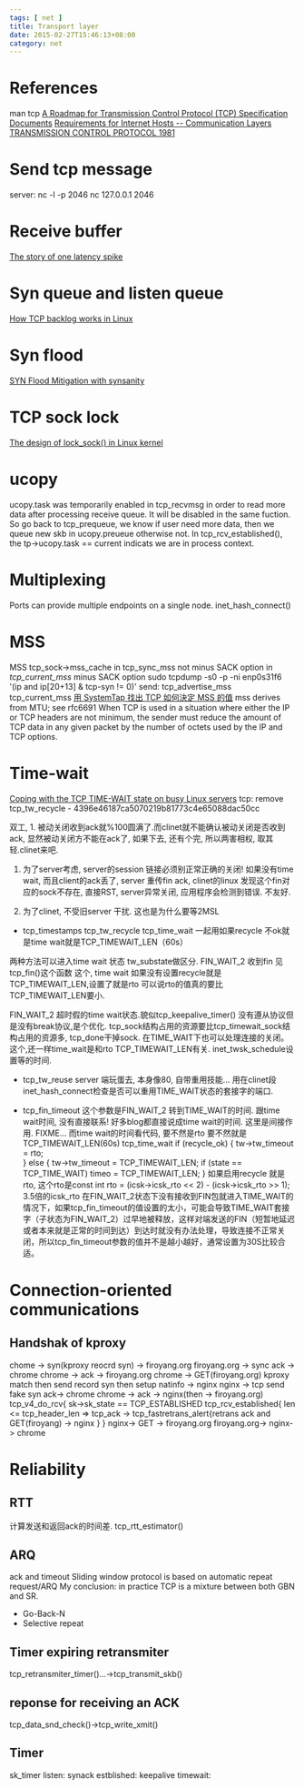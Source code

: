 ```yaml
---
tags: [ net ] 
title: Transport layer
date: 2015-02-27T15:46:13+08:00 
category: net
---
```

# References
man tcp
[A Roadmap for Transmission Control Protocol (TCP) Specification Documents](http://tools.ietf.org/html/rfc7414)
[Requirements for Internet Hosts -- Communication Layers](https://tools.ietf.org/html/rfc1122)
[TRANSMISSION CONTROL PROTOCOL 1981](http://tools.ietf.org/html/rfc793)

# Send tcp message
server:
nc -l -p 2046
nc  127.0.0.1 2046

# Receive buffer
[The story of one latency spike](https://blog.cloudflare.com/the-story-of-one-latency-spike/)

# Syn queue and listen queue
[How TCP backlog works in Linux](http://veithen.github.io/2014/01/01/how-tcp-backlog-works-in-linux.html)

# Syn flood
[SYN Flood Mitigation with synsanity](https://githubengineering.com/syn-flood-mitigation-with-synsanity/)

# TCP sock lock
[The design of lock_sock() in Linux kernel](https://medium.com/@c0ngwang/the-design-of-lock-sock-in-linux-kernel-69c3406e504b)

# ucopy
ucopy.task was temporarily enabled in tcp_recvmsg in order to read more data after processing receive queue.
It will be disabled in the same fuction. So go back to tcp_prequeue, we know if user need more data, then we queue new skb in ucopy.preueue otherwise not.
In tcp_rcv_established(), the tp->ucopy.task == current indicats we are in process context.

# Multiplexing
Ports can provide multiple endpoints on a single node. 
inet_hash_connect()

# MSS
MSS tcp_sock->mss_cache in tcp_sync_mss not minus SACK option
        in *tcp_current_mss* minus SACK option
sudo tcpdump -s0 -p -ni enp0s31f6 '(ip and ip[20+13] & tcp-syn != 0)'
send: tcp_advertise_mss
tcp_current_mss
[用 SystemTap 找出 TCP 如何決定 MSS 的值](https://medium.com/fcamels-notes/%E7%94%A8-systemtap-%E6%89%BE%E5%87%BA-tcp-%E5%A6%82%E4%BD%95%E6%B1%BA%E5%AE%9A-mss-%E7%9A%84%E5%80%BC-4b6b7a969d04)
mss derives from MTU; see rfc6691
When TCP is used in a situation where either the IP or TCP headers are not minimum, the sender must reduce the amount of TCP data in any given packet by the number of octets used by the IP and TCP options.

# Time-wait
[Coping with the TCP TIME-WAIT state on busy Linux servers](https://vincent.bernat.ch/en/blog/2014-tcp-time-wait-state-linux)
tcp: remove tcp_tw_recycle - 4396e46187ca5070219b81773c4e65088dac50cc

双工, 1. 被动关闭收到ack就%100圆满了.而clinet就不能确认被动关闭是否收到ack, 
显然被动关闭方不能在ack了, 如果下去, 还有个完, 所以两害相权, 取其轻.clinet来吧.

1. 为了server考虑, server的session 链接必须别正常正确的关闭!
如果没有time wait, 而且client的ack丢了, server 重传fin ack, clinet的linux
发现这个fin对应的sock不存在, 直接RST, server异常关闭, 应用程序会检测到错误.
不友好.

2. 为了clinet, 不受旧server 干扰.
这也是为什么要等2MSL
* tcp_timestamps tcp_tw_recycle
tcp_time_wait
一起用如果recycle 不ok就是time wait就是TCP_TIMEWAIT_LEN（60s）

两种方法可以进入time wait 状态 tw_substate做区分. 
FIN_WAIT_2 收到fin 见tcp_fin()这个函数
这个, time wait 如果没有设置recycle就是TCP_TIMEWAIT_LEN,设置了就是rto
可以说rto的值真的要比TCP_TIMEWAIT_LEN要小.

FIN_WAIT_2 超时假的time wait状态.貌似tcp_keepalive_timer()
没有遵从协议但是没有break协议,是个优化.
tcp_sock结构占用的资源要比tcp_timewait_sock结构占用的资源多, tcp_done干掉sock.
在TIME_WAIT下也可以处理连接的关闭。
这个,还一样time_wait是和rto TCP_TIMEWAIT_LEN有关.
inet_twsk_schedule设置等的时间. 

* tcp_tw_reuse
server 端玩蛋去, 本身像80, 自带重用技能...
用在clinet段inet_hash_connect检查是否可以重用TIME_WAIT状态的套接字的端口.

* tcp_fin_timeout
这个参数是FIN_WAIT_2 转到TIME_WAIT的时间.
跟time wait时间, 没有直接联系! 好多blog都直接说成time wait的时间.
这里是间接作用.
FIXME...
而time wait的时间看代码, 要不然是rto 要不然就是TCP_TIMEWAIT_LEN(60s)
tcp_time_wait
                if (recycle_ok) {
                        tw->tw_timeout = rto;     
                } else {
                        tw->tw_timeout = TCP_TIMEWAIT_LEN;
                        if (state == TCP_TIME_WAIT)
                                timeo = TCP_TIMEWAIT_LEN;
                }
如果启用recycle 就是rto, 这个rto是const int rto = (icsk->icsk_rto << 2) - (icsk->icsk_rto >> 1); 3.5倍的icsk_rto
在FIN_WAIT_2状态下没有接收到FIN包就进入TIME_WAIT的情况下，如果tcp_fin_timeout的值设置的太小，可能会导致TIME_WAIT套接字（子状态为FIN_WAIT_2）过早地被释放，这样对端发送的FIN（短暂地延迟或者本来就是正常的时间到达）到达时就没有办法处理，导致连接不正常关闭，所以tcp_fin_timeout参数的值并不是越小越好，通常设置为30S比较合适。

# Connection-oriented communications
## Handshak of kproxy
chome -> syn(kproxy reocrd syn) -> firoyang.org
firoyang.org -> sync ack -> chrome
chrome -> ack -> firoyang.org
chrome -> GET(firoyang.org) kproxy match then send record syn then setup natinfo -> nginx
nginx -> tcp send fake syn ack-> chrome
chrome -> ack -> nginx(then -> firoyang.org)
tcp_v4_do_rcv{
	sk->sk_state == TCP_ESTABLISHED
	tcp_rcv_established{
	len <= tcp_header_len =>
	tcp_ack -> tcp_fastretrans_alert{retrans ack and GET(firoyang) -> nginx
	}
}
nginx-> GET -> firoyang.org
firoyang.org-> nginx-> chrome


# Reliability
## RTT
计算发送和返回ack的时间差.
tcp_rtt_estimator()
## ARQ
ack and timeout
Sliding window protocol is based on automatic repeat request/ARQ
My conclusion: in practice TCP is a mixture between both GBN and SR.
* Go-Back-N
* Selective repeat
## Timer expiring retransmiter
tcp_retransmiter_timer()...->tcp_transmit_skb()
## reponse for receiving an ACK
tcp_data_snd_check()->tcp_write_xmit()
## Timer
sk_timer
listen: synack
estblished: keepalive
timewait:
